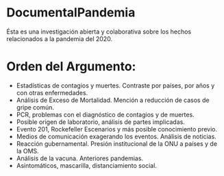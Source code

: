 # DocumentalPandemia
Ésta es una investigación abierta y colaborativa sobre los hechos relacionados a la pandemia del 2020. 

# Orden del Argumento:

 - Estadísticas de contagios y muertes. Contraste por países, por años y con otras enfermedades.
 - Análisis de Exceso de Mortalidad. Mención a reducción de casos de gripe común. 
 - PCR, problemas con el diagnóstico de contagios y de muertes. 
 - Posible origen de laboratorio, análisis de partes implicadas. 
 - Evento 201, Rockefeller Escenarios y más posible conocimiento previo. 
 - Medios de comunicación exagerando los eventos. Análisis de noticias. 
 - Reacción gubernamental. Presión institucional de la ONU a países y de la OMS. 
 - Análisis de la vacuna. Anteriores pandemias. 
 - Asintomáticos, mascarilla, distanciamiento social. 
